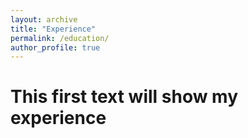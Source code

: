 ```yaml
---
layout: archive
title: "Experience"
permalink: /education/
author_profile: true
---
```


# This first text will show my experience